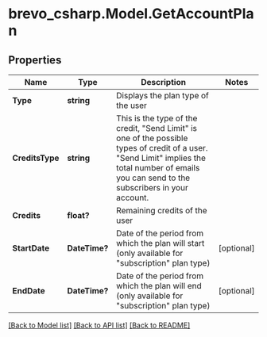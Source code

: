 # brevo_csharp.Model.GetAccountPlan
## Properties

Name | Type | Description | Notes
------------ | ------------- | ------------- | -------------
**Type** | **string** | Displays the plan type of the user | 
**CreditsType** | **string** | This is the type of the credit, &quot;Send Limit&quot; is one of the possible types of credit of a user. &quot;Send Limit&quot; implies the total number of emails you can send to the subscribers in your account. | 
**Credits** | **float?** | Remaining credits of the user | 
**StartDate** | **DateTime?** | Date of the period from which the plan will start (only available for &quot;subscription&quot; plan type) | [optional] 
**EndDate** | **DateTime?** | Date of the period from which the plan will end (only available for &quot;subscription&quot; plan type) | [optional] 

[[Back to Model list]](../README.md#documentation-for-models) [[Back to API list]](../README.md#documentation-for-api-endpoints) [[Back to README]](../README.md)

